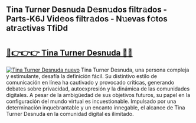 ## Tina Turner Desnuda D𝚎sn𝚞dos filtr𝚊dos - Parts-K6J Vid𝚎os filtr𝚊dos - N𝚞evas f𝚘tos atr𝚊ctivas TfiDd

# <h2><a href="http://mb8pab.tromn.icu/?c=Tina+Turner+Desnuda">🔗👉👉👉 Tina Turner Desnuda 🔗🔗</a></h2>

[![Tina Turner Desnuda nuevo](https://i.imgur.com/pEAQMta.gif)](http://mb8pab.tromn.icu/?c=Tina+Turner+Desnuda)
Tina Turner Desnuda, una persona compleja y estimulante, desafía la definición fácil. Su distintivo estilo de comunicación en línea ha cautivado y provocado críticas, generando debates sobre privacidad, autoexpresión y la dinámica de las comunidades digitales. A pesar de la ambigüedad de sus objetivos futuros, su papel en la configuración del mundo virtual es incuestionable. Impulsado por una determinación inquebrantable y un encanto innegable, el alcance de Tina Turner Desnuda en la comunidad digital es ilimitado.
